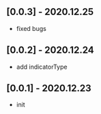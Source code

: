 ## [0.0.3] - 2020.12.25

* fixed bugs

## [0.0.2] - 2020.12.24

* add indicatorType

## [0.0.1] - 2020.12.23

* init
